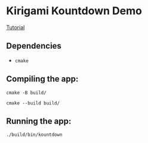 # Kirigami Kountdown Demo

[Tutorial](https://develop.kde.org/docs/getting-started/kirigami)

## Dependencies

- `cmake`

## Compiling the app:

`cmake -B build/`

`cmake --build build/`

## Running the app:

`./build/bin/kountdown`
